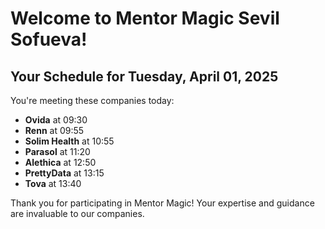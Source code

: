 # Welcome to Mentor Magic Sevil Sofueva!

## Your Schedule for Tuesday, April 01, 2025

You're meeting these companies today:

- **Ovida** at 09:30
- **Renn** at 09:55
- **Solim Health** at 10:55
- **Parasol** at 11:20
- **Alethica** at 12:50
- **PrettyData** at 13:15
- **Tova** at 13:40


Thank you for participating in Mentor Magic! Your expertise and guidance are invaluable to our companies.
